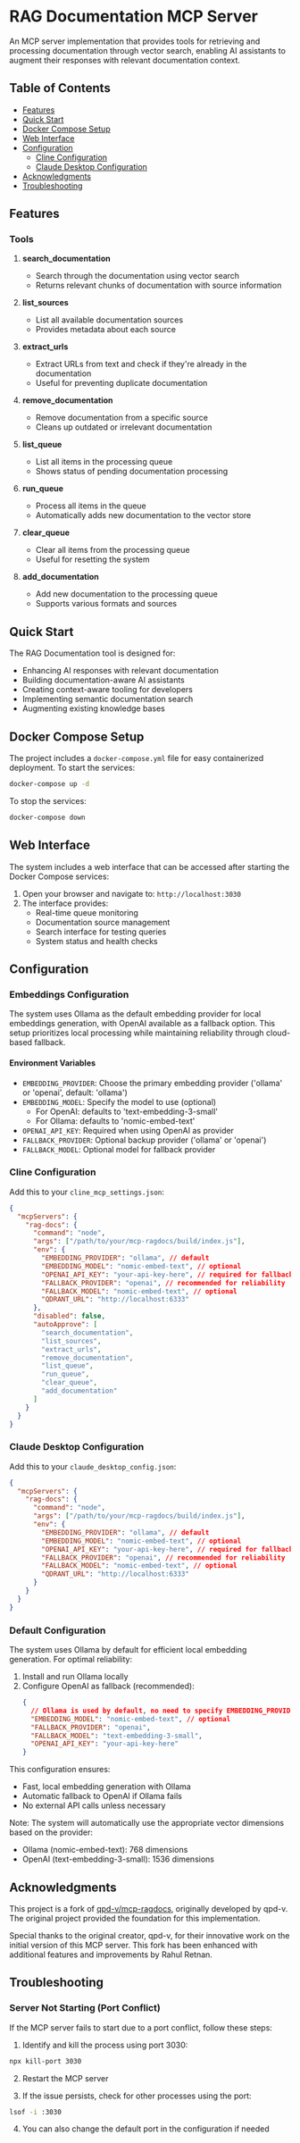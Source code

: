 # RAG Documentation MCP Server

An MCP server implementation that provides tools for retrieving and processing documentation through vector search, enabling AI assistants to augment their responses with relevant documentation context.

## Table of Contents

- [Features](#features)
- [Quick Start](#quick-start)
- [Docker Compose Setup](#docker-compose-setup)
- [Web Interface](#web-interface)
- [Configuration](#configuration)
  - [Cline Configuration](#cline-configuration)
  - [Claude Desktop Configuration](#claude-desktop-configuration)
- [Acknowledgments](#acknowledgments)
- [Troubleshooting](#troubleshooting)

## Features

### Tools

1. **search_documentation**

   - Search through the documentation using vector search
   - Returns relevant chunks of documentation with source information

2. **list_sources**

   - List all available documentation sources
   - Provides metadata about each source

3. **extract_urls**

   - Extract URLs from text and check if they're already in the documentation
   - Useful for preventing duplicate documentation

4. **remove_documentation**

   - Remove documentation from a specific source
   - Cleans up outdated or irrelevant documentation

5. **list_queue**

   - List all items in the processing queue
   - Shows status of pending documentation processing

6. **run_queue**

   - Process all items in the queue
   - Automatically adds new documentation to the vector store

7. **clear_queue**

   - Clear all items from the processing queue
   - Useful for resetting the system

8. **add_documentation**
   - Add new documentation to the processing queue
   - Supports various formats and sources

## Quick Start

The RAG Documentation tool is designed for:

- Enhancing AI responses with relevant documentation
- Building documentation-aware AI assistants
- Creating context-aware tooling for developers
- Implementing semantic documentation search
- Augmenting existing knowledge bases

## Docker Compose Setup

The project includes a `docker-compose.yml` file for easy containerized deployment. To start the services:

```bash
docker-compose up -d
```

To stop the services:

```bash
docker-compose down
```

## Web Interface

The system includes a web interface that can be accessed after starting the Docker Compose services:

1. Open your browser and navigate to: `http://localhost:3030`
2. The interface provides:
   - Real-time queue monitoring
   - Documentation source management
   - Search interface for testing queries
   - System status and health checks

## Configuration

### Embeddings Configuration

The system uses Ollama as the default embedding provider for local embeddings generation, with OpenAI available as a fallback option. This setup prioritizes local processing while maintaining reliability through cloud-based fallback.

#### Environment Variables

- `EMBEDDING_PROVIDER`: Choose the primary embedding provider ('ollama' or 'openai', default: 'ollama')
- `EMBEDDING_MODEL`: Specify the model to use (optional)
  - For OpenAI: defaults to 'text-embedding-3-small'
  - For Ollama: defaults to 'nomic-embed-text'
- `OPENAI_API_KEY`: Required when using OpenAI as provider
- `FALLBACK_PROVIDER`: Optional backup provider ('ollama' or 'openai')
- `FALLBACK_MODEL`: Optional model for fallback provider

### Cline Configuration

Add this to your `cline_mcp_settings.json`:

```json
{
  "mcpServers": {
    "rag-docs": {
      "command": "node",
      "args": ["/path/to/your/mcp-ragdocs/build/index.js"],
      "env": {
        "EMBEDDING_PROVIDER": "ollama", // default
        "EMBEDDING_MODEL": "nomic-embed-text", // optional
        "OPENAI_API_KEY": "your-api-key-here", // required for fallback
        "FALLBACK_PROVIDER": "openai", // recommended for reliability
        "FALLBACK_MODEL": "nomic-embed-text", // optional
        "QDRANT_URL": "http://localhost:6333"
      },
      "disabled": false,
      "autoApprove": [
        "search_documentation",
        "list_sources",
        "extract_urls",
        "remove_documentation",
        "list_queue",
        "run_queue",
        "clear_queue",
        "add_documentation"
      ]
    }
  }
}
```

### Claude Desktop Configuration

Add this to your `claude_desktop_config.json`:

```json
{
  "mcpServers": {
    "rag-docs": {
      "command": "node",
      "args": ["/path/to/your/mcp-ragdocs/build/index.js"],
      "env": {
        "EMBEDDING_PROVIDER": "ollama", // default
        "EMBEDDING_MODEL": "nomic-embed-text", // optional
        "OPENAI_API_KEY": "your-api-key-here", // required for fallback
        "FALLBACK_PROVIDER": "openai", // recommended for reliability
        "FALLBACK_MODEL": "nomic-embed-text", // optional
        "QDRANT_URL": "http://localhost:6333"
      }
    }
  }
}
```

### Default Configuration

The system uses Ollama by default for efficient local embedding generation. For optimal reliability:

1. Install and run Ollama locally
2. Configure OpenAI as fallback (recommended):
   ```json
   {
     // Ollama is used by default, no need to specify EMBEDDING_PROVIDER
     "EMBEDDING_MODEL": "nomic-embed-text", // optional
     "FALLBACK_PROVIDER": "openai",
     "FALLBACK_MODEL": "text-embedding-3-small",
     "OPENAI_API_KEY": "your-api-key-here"
   }
   ```

This configuration ensures:
- Fast, local embedding generation with Ollama
- Automatic fallback to OpenAI if Ollama fails
- No external API calls unless necessary

Note: The system will automatically use the appropriate vector dimensions based on the provider:
- Ollama (nomic-embed-text): 768 dimensions
- OpenAI (text-embedding-3-small): 1536 dimensions

## Acknowledgments

This project is a fork of [qpd-v/mcp-ragdocs](https://github.com/qpd-v/mcp-ragdocs), originally developed by qpd-v. The original project provided the foundation for this implementation.

Special thanks to the original creator, qpd-v, for their innovative work on the initial version of this MCP server. This fork has been enhanced with additional features and improvements by Rahul Retnan.

## Troubleshooting

### Server Not Starting (Port Conflict)

If the MCP server fails to start due to a port conflict, follow these steps:

1. Identify and kill the process using port 3030:

```bash
npx kill-port 3030
```

2. Restart the MCP server

3. If the issue persists, check for other processes using the port:

```bash
lsof -i :3030
```

4. You can also change the default port in the configuration if needed
